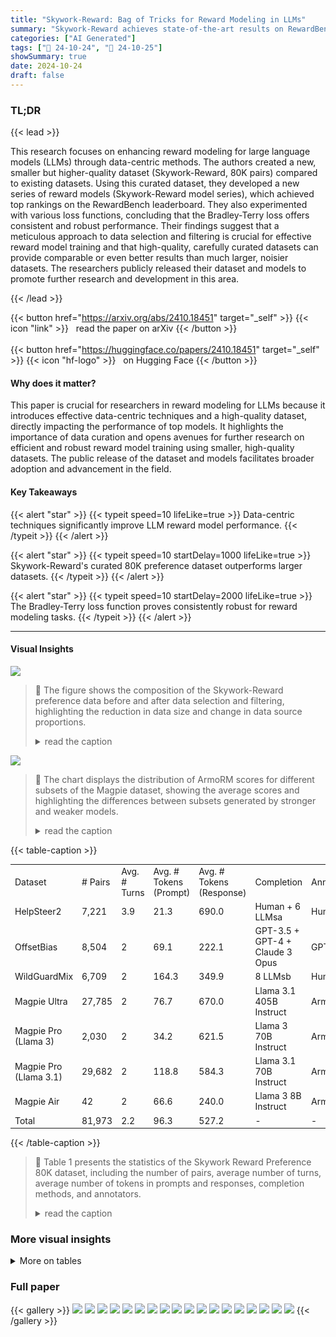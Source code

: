 ```yaml
---
title: "Skywork-Reward: Bag of Tricks for Reward Modeling in LLMs"
summary: "Skywork-Reward achieves state-of-the-art results on RewardBench using a novel data-centric approach, developing high-performing reward models with a significantly smaller dataset (80K pairs) than exis..."
categories: ["AI Generated"]
tags: ["🔖 24-10-24", "🤗 24-10-25"]
showSummary: true
date: 2024-10-24
draft: false
---
```


### TL;DR


{{< lead >}}

This research focuses on enhancing reward modeling for large language models (LLMs) through data-centric methods.  The authors created a new, smaller but higher-quality dataset (Skywork-Reward, 80K pairs) compared to existing datasets. Using this curated dataset, they developed a new series of reward models (Skywork-Reward model series), which achieved top rankings on the RewardBench leaderboard. They also experimented with various loss functions, concluding that the Bradley-Terry loss offers consistent and robust performance. Their findings suggest that a meticulous approach to data selection and filtering is crucial for effective reward model training and that high-quality, carefully curated datasets can provide comparable or even better results than much larger, noisier datasets.  The researchers publicly released their dataset and models to promote further research and development in this area.

{{< /lead >}}


{{< button href="https://arxiv.org/abs/2410.18451" target="_self" >}}
{{< icon "link" >}} &nbsp; read the paper on arXiv
{{< /button >}}
<br><br>
{{< button href="https://huggingface.co/papers/2410.18451" target="_self" >}}
{{< icon "hf-logo" >}} &nbsp; on Hugging Face
{{< /button >}}

#### Why does it matter?
This paper is crucial for researchers in reward modeling for LLMs because it introduces effective data-centric techniques and a high-quality dataset, directly impacting the performance of top models.  It highlights the importance of data curation and opens avenues for further research on efficient and robust reward model training using smaller, high-quality datasets.  The public release of the dataset and models facilitates broader adoption and advancement in the field.
#### Key Takeaways

{{< alert "star" >}}
{{< typeit speed=10 lifeLike=true >}} Data-centric techniques significantly improve LLM reward model performance. {{< /typeit >}}
{{< /alert >}}

{{< alert "star" >}}
{{< typeit speed=10 startDelay=1000 lifeLike=true >}} Skywork-Reward's curated 80K preference dataset outperforms larger datasets. {{< /typeit >}}
{{< /alert >}}

{{< alert "star" >}}
{{< typeit speed=10 startDelay=2000 lifeLike=true >}} The Bradley-Terry loss function proves consistently robust for reward modeling tasks. {{< /typeit >}}
{{< /alert >}}

------
#### Visual Insights



![](figures/figures_4_0.png)

> 🔼 The figure shows the composition of the Skywork-Reward preference data before and after data selection and filtering, highlighting the reduction in data size and change in data source proportions.
> <details>
> <summary>read the caption</summary>
> Figure 1 | The composition chart of the Skywork-Reward preference data selections before and after applying data selection and filtering operations.
> </details>





![](charts/charts_6_0.png)

> 🔼 The chart displays the distribution of ArmoRM scores for different subsets of the Magpie dataset, showing the average scores and highlighting the differences between subsets generated by stronger and weaker models.
> <details>
> <summary>read the caption</summary>
> Figure 2 | Adjusted score distribution of the Magpie datasets. We calculate the average ArmoRM score of the generated responses in the Magpie dataset to guide data selection. We also manually reduce the Air and Pro (Llama 3) subsets to prioritize data synthesized by stronger models. The dashed vertical lines in the plot represent the mean ArmoRM scores for each subset.
> </details>





{{< table-caption >}}
<table id='0' style='font-size:14px'><tr><td>Dataset</td><td># Pairs</td><td>Avg. # Turns</td><td>Avg. # Tokens (Prompt)</td><td>Avg. # Tokens (Response)</td><td>Completion</td><td>Annotator</td></tr><tr><td>HelpSteer2</td><td>7,221</td><td>3.9</td><td>21.3</td><td>690.0</td><td>Human + 6 LLMsa</td><td>Human</td></tr><tr><td>OffsetBias</td><td>8,504</td><td>2</td><td>69.1</td><td>222.1</td><td>GPT-3.5 + GPT-4 + Claude 3 Opus</td><td>GPT-4</td></tr><tr><td>WildGuardMix</td><td>6,709</td><td>2</td><td>164.3</td><td>349.9</td><td>8 LLMsb</td><td>Human</td></tr><tr><td>Magpie Ultra</td><td>27,785</td><td>2</td><td>76.7</td><td>670.0</td><td>Llama 3.1 405B Instruct</td><td>ArmoRM</td></tr><tr><td>Magpie Pro (Llama 3)</td><td>2,030</td><td>2</td><td>34.2</td><td>621.5</td><td>Llama 3 70B Instruct</td><td>ArmoRM</td></tr><tr><td>Magpie Pro (Llama 3.1)</td><td>29,682</td><td>2</td><td>118.8</td><td>584.3</td><td>Llama 3.1 70B Instruct</td><td>ArmoRM</td></tr><tr><td>Magpie Air</td><td>42</td><td>2</td><td>66.6</td><td>240.0</td><td>Llama 3 8B Instruct</td><td>ArmoRM</td></tr><tr><td>Total</td><td>81,973</td><td>2.2</td><td>96.3</td><td>527.2</td><td>-</td><td>-</td></tr></table>{{< /table-caption >}}

> 🔼 Table 1 presents the statistics of the Skywork Reward Preference 80K dataset, including the number of pairs, average number of turns, average number of tokens in prompts and responses, completion methods, and annotators.
> <details>
> <summary>read the caption</summary>
> Table 1 | Statistics of the Skywork Reward Preference 80K dataset for reward modeling.
> </details>



### More visual insights




<details>
<summary>More on tables
</summary>


{{< table-caption >}}
<br><table id='3' style='font-size:18px'><tr><td>Task</td><td>Count</td><td>Percentage</td></tr><tr><td>Math</td><td>29,657</td><td>49.81%</td></tr><tr><td>Coding & debugging</td><td>8,193</td><td>13.76%</td></tr><tr><td>Information seeking</td><td>7,837</td><td>13.16%</td></tr><tr><td>Advice seeking</td><td>4,546</td><td>7.64%</td></tr><tr><td>Reasoning</td><td>3,854</td><td>6.47%</td></tr><tr><td>Planning</td><td>2,185</td><td>3.67%</td></tr><tr><td>Brainstorming</td><td>1,081</td><td>1.82%</td></tr><tr><td>Creative writing</td><td>794</td><td>1.33%</td></tr><tr><td>Data analysis</td><td>725</td><td>1.22%</td></tr><tr><td>Editing</td><td>337</td><td>0.57%</td></tr><tr><td>Role playing</td><td>330</td><td>0.55%</td></tr><tr><td>Total</td><td>59,539</td><td>100%</td></tr></table>{{< /table-caption >}}
> 🔼 {{ table.description }}
> <details>
> <summary>read the caption</summary>
> {{ table.caption }}
> </details>


> This table presents statistics for the Skywork Reward Preference 80K dataset used for reward modeling, including the number of pairs, average number of tokens in prompts and responses, and task completion annotator information.


{{< table-caption >}}
<table id='0' style='font-size:14px'><tr><td>Model</td><td>Type</td><td>Avg. Score</td><td>Chat</td><td>Chat Hard</td><td>Safety</td><td>Reasoning</td></tr><tr><td>SFR-LLaMa-3.1-70B-Judge-I* Wang et al. 2024c)</td><td>Generative</td><td>92.7</td><td>96.9</td><td>84.8</td><td>91.6</td><td>97.6</td></tr><tr><td>Nemotron-4-340B-Reward* Wang et al. 2024e)</td><td>Custom</td><td>92.2</td><td>95.8</td><td>87.1</td><td>92.2</td><td>93.6</td></tr><tr><td>ArmoRM-Llama3-8B-v0.1 Wang et al. 2024b</td><td>Custom</td><td>90.8</td><td>96.9</td><td>76.8</td><td>92.2</td><td>97.3</td></tr><tr><td>SFR-nemo-12B-Judge-r* Wang et al. 2024c</td><td>Generative</td><td>90.3</td><td>97.2</td><td>82.2</td><td>86.5</td><td>95.1</td></tr><tr><td>InternLM-20B-Reward Cai et al. 2024</td><td>Discriminative</td><td>90.2</td><td>98.9</td><td>76.5</td><td>89.9</td><td>95.8</td></tr><tr><td>Llama-3-OffsetBias-RM-8B Park et al. 2024</td><td>Discriminative</td><td>89.4</td><td>97.2</td><td>81.8</td><td>86.8</td><td>91.9</td></tr><tr><td>gemini-1.5-pro-0924 Team et al. 2024a</td><td>Generative</td><td>86.8</td><td>94.1</td><td>77.0</td><td>85.8</td><td>90.2</td></tr><tr><td>gpt-4o-2024-08-06 Achiam et al. 2023</td><td>Generative</td><td>86.7</td><td>96.1</td><td>76.1</td><td>88.1</td><td>86.6</td></tr><tr><td>Llama-3.1-8B Dubey et al. 2024 + Preference 700K</td><td>Discriminative</td><td>86.9</td><td>98.0</td><td>67.3</td><td>89.4</td><td>93.0</td></tr><tr><td>Gemma-2-27B Team et al. 2024b + Preference 700K</td><td>Discriminative</td><td>88.1</td><td>97.5</td><td>71.7</td><td>90.0</td><td>93.4</td></tr><tr><td>Llama-3.1-8BDubey et al. 2024 + Preference 378K</td><td>Discriminative</td><td>91.8</td><td>94.6</td><td>84.5</td><td>91.5</td><td>96.5</td></tr><tr><td>Gemma-2-27BTeam et al. 2024b + Preference 378K</td><td>Discriminative</td><td>92.6</td><td>94.4</td><td>87.5</td><td>91.9</td><td>96.7</td></tr><tr><td>Skywork-Reward-Llama-3.1-8B</td><td>Discriminative</td><td>92.5</td><td>95.8</td><td>87.3</td><td>90.6</td><td>96.2</td></tr><tr><td>Skywork-Reward-Gemma-2-27B</td><td>Discriminative</td><td>93.8</td><td>95.8</td><td>91.4</td><td>92.0</td><td>96.1</td></tr></table>{{< /table-caption >}}
> 🔼 {{ table.description }}
> <details>
> <summary>read the caption</summary>
> {{ table.caption }}
> </details>


> Table 2 presents a performance comparison of various reward models on the RewardBench benchmark, highlighting the superior performance of the Skywork-Reward models trained on a curated dataset.


{{< table-caption >}}
<table id='0' style='font-size:14px'><tr><td>Loss function</td><td>Avg. Score</td><td>Chat</td><td>Chat Hard</td><td>Safety</td><td>Reasoning</td></tr><tr><td>Focal Lin 2017</td><td>93.6</td><td>94.3</td><td>91.8</td><td>92.0</td><td>96.5</td></tr><tr><td>Focal with penalty Cai et al. 2024</td><td>93.4</td><td>93.9</td><td>91.5</td><td>92.0</td><td>96.5</td></tr><tr><td>Hinge Scholkopf et al. 2001</td><td>93.3</td><td>94.1</td><td>90.2</td><td>92.6</td><td>96.3</td></tr><tr><td>MarginMSE Friedman et al. 2001</td><td>92.3</td><td>90.2</td><td>89.0</td><td>93.3</td><td>96.7</td></tr><tr><td>Cross-entropy (Goodtellow et al. 2016</td><td>87.6</td><td>74.9</td><td>87.3</td><td>94.0</td><td>94.5</td></tr><tr><td>Tempered log Carvalho et al. 2010</td><td>92.9</td><td>96.4</td><td>87.4</td><td>91.8</td><td>96.2</td></tr><tr><td>Temperature-adjusted Bradley-Terry Bradley and Terry, 1952</td><td>93.7</td><td>94.3</td><td>91.7</td><td>92.7</td><td>96.3</td></tr><tr><td>Bradley-Terry Bradley and Terry 1952)</td><td>93.8</td><td>95.8</td><td>91.4</td><td>92.0</td><td>96.1</td></tr></table>{{< /table-caption >}}
> 🔼 {{ table.description }}
> <details>
> <summary>read the caption</summary>
> {{ table.caption }}
> </details>


> Table 3 presents a comparison of different loss functions used in reward model training, showing the Bradley-Terry loss as the best performing one.


{{< table-caption >}}
<table id='0' style='font-size:16px'><tr><td>Dataset</td><td># of RewardBench Prompts With >7-Gram Match</td><td># of Contaminated Prompts</td></tr><tr><td>Preference 700K</td><td>800</td><td>15,349</td></tr><tr><td>Nectar</td><td>381</td><td>2,394</td></tr><tr><td>Skywork Reward Preference 80K v0.1</td><td>673</td><td>5,402</td></tr><tr><td>Skywork Reward Preference 80K v0.2</td><td>460</td><td>445</td></tr></table>{{< /table-caption >}}
> 🔼 {{ table.description }}
> <details>
> <summary>read the caption</summary>
> {{ table.caption }}
> </details>


> Table 2 presents a performance comparison of various reward models on the RewardBench benchmark, highlighting the superior performance of the Skywork-Reward models.


{{< table-caption >}}
<table id='2' style='font-size:14px'><tr><td>Model</td><td>Avg. Score</td><td>Chat</td><td>Chat Hard</td><td>Safety</td><td>Reasoning</td></tr><tr><td>Skywork-Reward-Llama-3.1-8B</td><td>92.5</td><td>95.8</td><td>87.3</td><td>90.6</td><td>96.2</td></tr><tr><td>Skywork-Reward-Gemma-2-27B</td><td>93.8</td><td>95.8</td><td>91.4</td><td>92.0</td><td>96.1</td></tr><tr><td>Skywork-Reward-Llama-3.1-8B (Decontaminated)</td><td>93.1 (↑ 0.6)</td><td>94.7 (↓ 1.1)</td><td>88.4 (↑ 1.1)</td><td>92.7 (↑ 2.1)</td><td>96.7 (↑ 0.5)</td></tr><tr><td>Skywork-Reward-Gemma-2-27B (Decontaminated)</td><td>94.3 (↑ 0.5)</td><td>96.1 (↑ 0.3)</td><td>89.9 (↓ 1.5)</td><td>93.0 (↑ 1.0)</td><td>98.1 (↑ 2.0)</td></tr></table>{{< /table-caption >}}
> 🔼 {{ table.description }}
> <details>
> <summary>read the caption</summary>
> {{ table.caption }}
> </details>


> Table 2 presents a performance comparison of various reward models on RewardBench, highlighting the superior performance of the Skywork-Reward models trained on a smaller, curated dataset.


</details>


### Full paper

{{< gallery >}}
<img src="paper_images/1.png" class="grid-w50 md:grid-w33 xl:grid-w25" />
<img src="paper_images/2.png" class="grid-w50 md:grid-w33 xl:grid-w25" />
<img src="paper_images/3.png" class="grid-w50 md:grid-w33 xl:grid-w25" />
<img src="paper_images/4.png" class="grid-w50 md:grid-w33 xl:grid-w25" />
<img src="paper_images/5.png" class="grid-w50 md:grid-w33 xl:grid-w25" />
<img src="paper_images/6.png" class="grid-w50 md:grid-w33 xl:grid-w25" />
<img src="paper_images/7.png" class="grid-w50 md:grid-w33 xl:grid-w25" />
<img src="paper_images/8.png" class="grid-w50 md:grid-w33 xl:grid-w25" />
<img src="paper_images/9.png" class="grid-w50 md:grid-w33 xl:grid-w25" />
<img src="paper_images/10.png" class="grid-w50 md:grid-w33 xl:grid-w25" />
<img src="paper_images/11.png" class="grid-w50 md:grid-w33 xl:grid-w25" />
<img src="paper_images/12.png" class="grid-w50 md:grid-w33 xl:grid-w25" />
<img src="paper_images/13.png" class="grid-w50 md:grid-w33 xl:grid-w25" />
<img src="paper_images/14.png" class="grid-w50 md:grid-w33 xl:grid-w25" />
<img src="paper_images/15.png" class="grid-w50 md:grid-w33 xl:grid-w25" />
<img src="paper_images/16.png" class="grid-w50 md:grid-w33 xl:grid-w25" />
<img src="paper_images/17.png" class="grid-w50 md:grid-w33 xl:grid-w25" />
<img src="paper_images/18.png" class="grid-w50 md:grid-w33 xl:grid-w25" />
{{< /gallery >}}